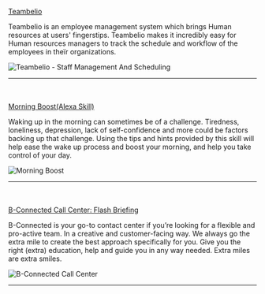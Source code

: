 
[Teambelio](https://www.teambelio.com "Staff Management and scheduling - shift basis") 

Teambelio is an employee management system which brings Human resources at users' fingerstips. Teambelio makes it incredibly easy for Human resources managers to track the schedule and workflow of the employees in theïr organizations.

![Teambelio - Staff Management And Scheduling]({{site.baseurl}}/images/teamelio_fronpage_img.png)
<hr />

<br /><br />
[Morning Boost(Alexa Skill)](https://www.amazon.com/Voicempathy-Morning-Boost/dp/B088GSQD9K/ref=sr_1_2?dchild=1&keywords=voicempathy&qid=1595930914&sr=8-2)

Waking up in the morning can sometimes be of a challenge. Tiredness, loneliness, depression, lack of self-confidence and more could be factors backing up that challenge. Using the tips and hints provided by this skill will help ease the wake up process and boost your morning, and help you take control of your day.

![Morning Boost]({{site.baseurl}}/images/MorningBoost.JPG)
<hr />


<br /><br />
[B-Connected Call Center: Flash Briefing](https://www.amazon.com/Voicempathy-B-Connected-Call-Center/dp/B0871KJV1J/ref=sr_1_1?dchild=1&keywords=voicempathy&qid=1595932081&sr=8-1)

B-Connected is your go-to contact center if you’re looking for a flexible and pro-active team. In a creative and customer-facing way. We always go the extra mile to create the best approach specifically for you. Give you the right (extra) education, help and guide you in any way needed. Extra miles are extra smiles.

![B-Connected Call Center]({{site.baseurl}}/images/B-Connected_skill.JPG)
<hr />
